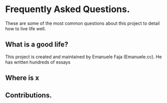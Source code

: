 # Frequently Asked Questions.

These are some of the most common questions about this project to detail how to live life well.

## What is a good life?

This project is created and maintained by Emanuele Faja (Emanuele.cc). He has written hundreds of essays

## Where is x


## Contributions.



